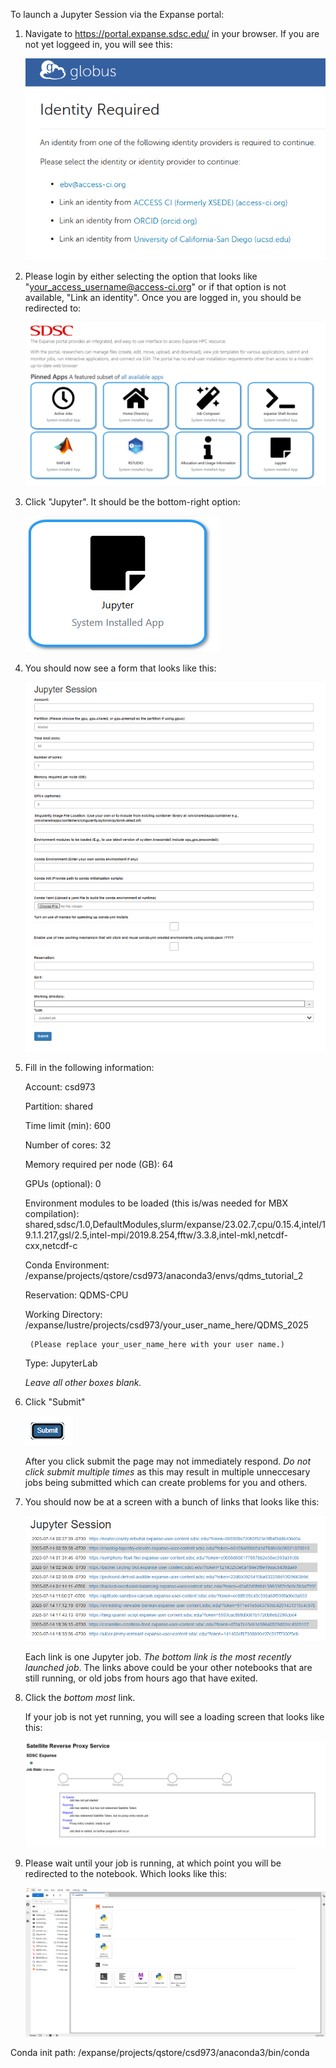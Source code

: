 To launch a Jupyter Session via the Expanse portal:

1)  Navigate to https://portal.expanse.sdsc.edu/ in your browser. If you are not yet loggeed in, you will see this:

    ![alt text](login.png)

2) Please login by either selecting the option that looks like "your_access_username@access-ci.org" or if that option is not available, "Link an identity". Once you are logged in, you should be redirected to:

    ![alt text](portal.png)

2) Click "Jupyter". It should be the bottom-right option:

    ![alt text](jupyter.png)

3) You should now see a form that looks like this:

    ![alt text](form.png)

4) Fill in the following information:

    Account:
        csd973

    Partition:
        shared

    Time limit (min):
        600

    Number of cores:
        32

    Memory required per node (GB):
        64

    GPUs (optional):
        0

    Environment modules to be loaded (this is/was needed for MBX compilation):
        shared,sdsc/1.0,DefaultModules,slurm/expanse/23.02.7,cpu/0.15.4,intel/19.1.1.217,gsl/2.5,intel-mpi/2019.8.254,fftw/3.3.8,intel-mkl,netcdf-cxx,netcdf-c

    Conda Environment:
        /expanse/projects/qstore/csd973/anaconda3/envs/qdms_tutorial_2

    Reservation:
        QDMS-CPU

    Working Directory:
        /expanse/lustre/projects/csd973/your_user_name_here/QDMS_2025

        (Please replace your_user_name_here with your user name.)

    Type:
        JupyterLab

    *Leave all other boxes blank.*

6) Click "Submit"

    ![alt text](submit.png)

    After you click submit the page may not immediately respond. *Do not click submit multiple times* as this may result in multiple unneccesary jobs being submitted which can create problems for you and others.

5) You should now be at a screen with a bunch of links that looks like this:

    ![alt text](jobs.png)

    Each link is one Jupyter job. *The bottom link is the most recently launched job*. The links above could be your other notebooks that are still running, or old jobs from hours ago that have exited.

6) Click the *bottom most* link.

    If your job is not yet running, you will see a loading screen that looks like this:

    ![alt text](loading.png)

8) Please wait until your job is running, at which point you will be redirected to the notebook. Which looks like this:

    ![alt text](lab.png)

Conda init path: /expanse/projects/qstore/csd973/anaconda3/bin/conda
